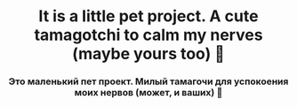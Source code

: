 <h1 align="center">It is a little pet project.
A cute tamagotchi to calm my nerves (maybe yours too) 🌸</h1>
<h3 align="center">Это маленький пет проект.
Милый тамагочи для успокоения моих нервов (может, и ваших) 🌸</h3> 
